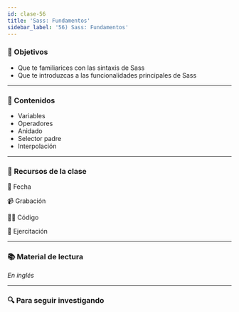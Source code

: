 ```yaml
---
id: clase-56
title: 'Sass: Fundamentos'
sidebar_label: '56) Sass: Fundamentos'
---
```


### 🏁 Objetivos

- Que te familiarices con las sintaxis de Sass
- Que te introduzcas a las funcionalidades principales de Sass

---

### 📝 Contenidos

- Variables
- Operadores
- Anidado
- Selector padre
- Interpolación

---

### 🚀 Recursos de la clase

📆 Fecha

📹 Grabación

👩‍💻 Código

💪 Ejercitación

---

### 📚 Material de lectura

_En inglés_

---

### 🔍 Para seguir investigando
